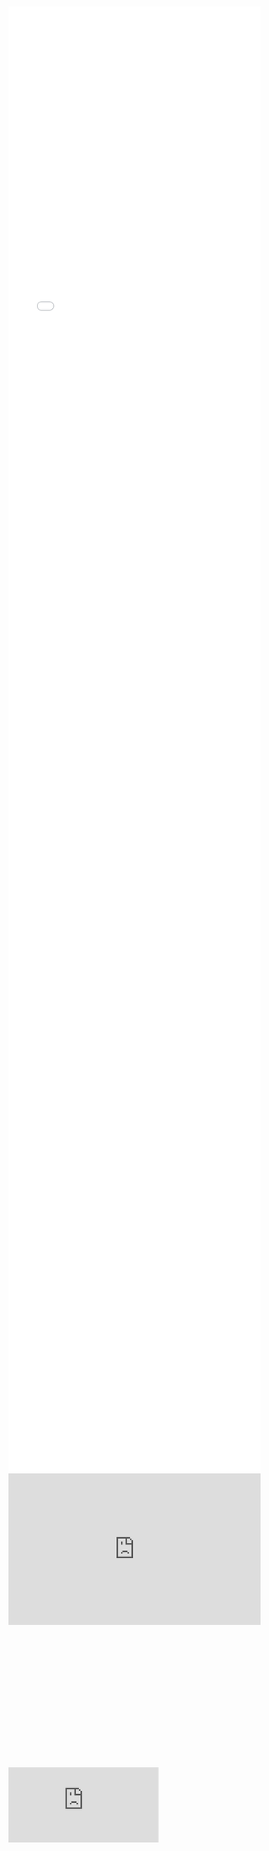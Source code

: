 <iframe src="//player.bilibili.com/player.html?aid=1006479304&bvid=BV1Yx4y1s76V&cid=1650174645&p=1&danmaku=0&autoplay=0" scrolling="no" border="0" frameborder="no" framespacing="0" allowfullscreen="true" sandbox="allow-top-navigation allow-same-origin allow-forms allow-scripts" width="100%" height="75%"></iframe>
<div style="position: relative; padding: 30% 45%;">

<iframe style="position: absolute; width: 100%; height: 100%; left: 0; top: 0;" src="https://player.bilibili.com/player.html?aid=76053337&;bvid=BV11J41127DF&cid=130096191&autoplay=0&page=1&as_wide=1&high_quality=1&danmaku=0" frameborder="no" scrolling="no">

</iframe>

</div> 


<div class="relative" style="padding-top: 56.25%;">
	<iframe class="absolute inset-0 w-full h-full" src="https://player.bilibili.com/player.html?aid=76053337&bvid=BV11J41127DF&cid=130096191&autoplay=0&page=1&as_wide=1&high_quality=1&danmaku=0" frameborder="no" scrolling="no">
	</iframe>
</div>

